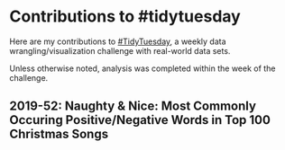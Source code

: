 # Contributions to #tidytuesday

Here are my contributions to [#TidyTuesday](https://github.com/rfordatascience/tidytuesday), a weekly data wrangling/visualization challenge with real-world data sets. 

Unless otherwise noted, analysis was completed within the week of the challenge. 

## 2019-52: Naughty & Nice: Most Commonly Occuring Positive/Negative Words in Top 100 Christmas Songs
